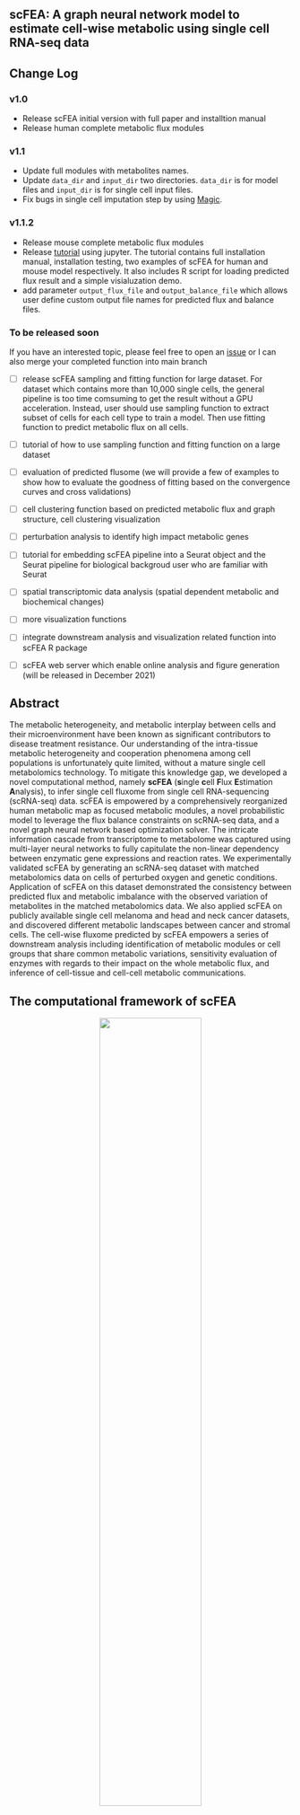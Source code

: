 ## scFEA: A graph neural network model to estimate cell-wise metabolic using single cell RNA-seq data

## Change Log

### v1.0
- Release scFEA initial version with full paper and installtion manual
- Release human complete metabolic flux modules

### v1.1
- Update full modules with metabolites names.
- Update `data_dir` and `input_dir` two directories. `data_dir` is for model files and `input_dir` is for single cell input files.
- Fix bugs in single cell imputation step by using [Magic](https://www.krishnaswamylab.org/projects/magic).

### v1.1.2
- Release mouse complete metabolic flux modules
- Release [tutorial](https://github.com/changwn/scFEA/blob/master/scFEA_tutorial1.ipynb) using jupyter. The tutorial contains full installation manual, installation testing, two examples of scFEA for human and mouse model respectively.  It also includes R script for loading predicted flux result and a simple visialuzation demo.
- add parameter `output_flux_file` and `output_balance_file` which allows user define custom output file names for predicted flux and balance files.

### To be released soon 
If you have an interested topic, please feel free to open an [issue](https://github.com/changwn/scFEA/issues) or I can also merge your completed function into main branch
- [ ] release scFEA sampling and fitting function for large dataset. For dataset which contains more than 10,000 single cells, the general pipeline is too time comsuming to get the result without a GPU acceleration. Instead, user should use sampling function to extract subset of cells for each cell type to train a model. Then use fitting function to predict metabolic flux on all cells.
- [ ] tutorial of how to use sampling function and fitting function on a large dataset
- [ ] evaluation of predicted flusome (we will provide a few of examples to show how to evaluate the goodness of fitting based on the convergence curves and cross validations)
- [ ] cell clustering function based on predicted metabolic flux and graph structure, cell clustering visualization
- [ ] perturbation analysis to identify high impact metabolic genes
- [ ] tutorial for embedding scFEA pipeline into a Seurat object and the Seurat pipeline for biological backgroud user who are familiar with Seurat 
- [ ] spatial transcriptomic data analysis (spatial dependent metabolic and biochemical changes)
- [ ] more visualization functions
- [ ] integrate downstream analysis and visualization related function into scFEA R package
- [ ] scFEA web server which enable online analysis and figure generation (will be released in December 2021)



## Abstract

The metabolic heterogeneity, and metabolic interplay between cells and their microenvironment have been known as significant contributors to disease treatment resistance. Our understanding of the intra-tissue metabolic heterogeneity and cooperation phenomena among cell populations is unfortunately quite limited, without a mature single cell metabolomics technology. To mitigate this knowledge gap, we developed a novel computational method, namely **scFEA** (**s**ingle **c**ell **F**lux **E**stimation **A**nalysis), to infer single cell fluxome from single cell RNA-sequencing (scRNA-seq) data.  scFEA is empowered by a comprehensively reorganized human metabolic map as focused metabolic modules, a novel probabilistic model to leverage the flux balance constraints on scRNA-seq data, and a novel graph neural network based optimization solver. The intricate information cascade from transcriptome to metabolome was captured using multi-layer neural networks to fully capitulate the non-linear dependency between enzymatic gene expressions and reaction rates. We experimentally validated scFEA by generating an scRNA-seq dataset with matched metabolomics data on cells of perturbed oxygen and genetic conditions. Application of scFEA on this dataset demonstrated the consistency between predicted flux and metabolic imbalance with the observed variation of metabolites in the matched metabolomics data. We also applied scFEA on publicly available single cell melanoma and head and neck cancer datasets, and discovered different metabolic landscapes between cancer and stromal cells. The cell-wise fluxome predicted by scFEA empowers a series of downstream analysis including identification of metabolic modules or cell groups that share common metabolic variations, sensitivity evaluation of enzymes with regards to their impact on the whole metabolic flux, and inference of cell-tissue and cell-cell metabolic communications.

## The computational framework of scFEA

<p align="center">
  <img width="60%" src="https://github.com/changwn/scFEA/blob/master/doc/Figure%201.png">
</p>

## The manuscript and supplementary methods

Our paper and supplementary methods is available at [here](https://genome.cshlp.org/content/early/2021/07/22/gr.271205.120.abstract)!

## Supplementary figures and tables

[donwload supplementary files](https://github.com/changwn/scFEA/tree/master/supplementary%20data)

Supplementary Tables:



- Table S1. Information of reorganized human metabolic map.

- Table S2. Differentially expressed genes (DEG) and Pathway Enrichment (PE) results of the Pa03c cell line data.

- Table S3. ssGSEA results, metabolomics data and clusters of metabolic modules derived in the Pa03c cell line data.

- Table S4. Predicted cell type specific fluxome and metabolic imbalance in the melanoma and head and neck cancer data.


Supplementary Figures:

- Figure S1. qRT-PCR results. Mock and SCR are controls and siRef-1 are knock down of APEX1.

- Figure S2. Correlation between metabolomic difference of the eight metabolites and differences of the averaged ssGSEA score of the modules using the eight metabolites as a substrate, in the APEX1-KD cells vs control. The x-axis is the difference of averaged ssGSEA score in the APEX1-KD cells vs control and the y-axis is the fold change of observed metabolomic profile.

- Figure S3. The impact of each gene to the metabolic module 1-14 (glycolysis and TCA cycle modules) in the Pa03c cell line data. The x-axis represents genes and y-axis represents impacts. The larger absolute value on the y-axis indicates a stronger impact of the gene to the metabolic module.

- Figure S4. tSNE plot of the cell clusters generated based on metabolic flux of the pancreatic cancer cell line data.

- Figure S5. Boxplots of the predicted fluxes of Valine -> Succinyl-CoA, Isoleucine -> Succinyl-CoA, Isoleucine -> Acetyl-CoA, Glutathione -> Glycine + Cysteine, Glutathione -> Glutamate, Glutamate -> Glutamine and predicted changes in the abundance of Glutathione and Glutamate in the PV-ADSC of high stemness (HS) and more differentiation (MD).

- Figure S6. Convergency of the flux balance loss and non-negative loss during the training of scFEA on the pancreatic cancer cell line data. The hyper parameters of the two loss were set differently to form four experiments. The flux balance loss, non-negative loss and total loss were blue, red and black-dash colored.


## Requirements and Installation

scFEA is implemented by Python3. If you don't have python, please download [Anaconda](https://www.anaconda.com/download/#linux) with python 3 version.

- torch >= 0.4.1
- numpy >= 1.15.4
- pandas >= 0.23.4
- matplotlib >=3.0.2
- magic >= 2.0.4

Download scFEA:
```
git clone https://github.com/changwn/scFEA
```

Install requirements:
```
cd scFEA
conda install --file requirements
conda install pytorch torchvision -c pytorch
pip install --user magic-impute
```

## Usage

You can see the input arguments for scFEA by help option:
```
python src/scFEA.py --help
usage: scFEA.py [-h] [--data_dir <data_directory>]
                [--input_dir <input_directory>] [--res_dir <data_directory>]
                [--test_file TEST_FILE] [--moduleGene_file MODULEGENE_FILE]
                [--stoichiometry_matrix STOICHIOMETRY_MATRIX]
                [--sc_imputation {True,False}]

scFEA: A graph neural network model to estimate cell-wise metabolic flux using
single cell RNA-seq data

optional arguments:
  -h, --help            show this help message and exit
  --data_dir <data_directory>
                        The data directory for scFEA model files.
  --input_dir <input_directory>
                        The data directory for single cell input data.
  --res_dir <data_directory>
                        The data directory for result [output]. The output of scFEA includes two matrices, predicted metabolic flux and metabolites
                        stress at single cell resolution.
  --test_file TEST_FILE
                        The test SC file [input]. The input of scFEA is a single cell profile matrix, where row is gene and column is cell. Example
                        datasets are provided in /data/ folder. The input can be raw counts or normalised counts. The logarithm would be performed
                        if value larger than 30.
  --moduleGene_file MODULEGENE_FILE
                        The table contains genes for each module. We provide human and mouse two models in scFEA. For human model, please use
                        module_gene_m168.csv which is default. All candidate moduleGene files are provided in /data/ folder.
  --stoichiometry_matrix STOICHIOMETRY_MATRIX
                        The table describes relationship between compounds and modules. Each row is an intermediate metabolite and each column is
                        metabolic module. For human model, please use cmMat_171.csv which is default. All candidate stoichiometry matrices are
                        provided in /data/ folder.
  --cName_file CNAME_FILE
                        The name of compounds. The table contains two rows. First row is compounds name and second row is corresponding id.
  --sc_imputation {True,False}
                        Whether perform imputation for SC dataset (recommend set to <True> for 10x data).


```

**Run code with default parameters:**
```
python src/scFEA.py
```

**Other example:**
```
python src/scFEA.py --input_dir data --res_dir output --test_file Melissa_full.csv
```


## Citation

If you find our work helpful in your resarch or work, please cite us.


N. Alghamdi, W. Chang, P. Dang, X. Lu, C. Wan, Z. Huang, J. Wang, M. Fishel, S. Cao, C. Zhang. scFEA: A graph neural network model to estimate cell-wise metabolic using single cell RNA-seq data, under review at *Genome Research*, 2020. 



## Questions & Problems

If you have any questions or problems, please feel free to open a new issue [here](https://github.com/changwn/scFEA/issues). We will fix the new issue ASAP.  You can also email the maintainers and authors below.

- [Wennan Chang](https://changwn.github.io/)
(wnchang@iu.edu)

PhD candidate at [Biomedical Data Research Lab (BDRL)](https://zcslab.github.io/) , Indiana University School of Medicine

